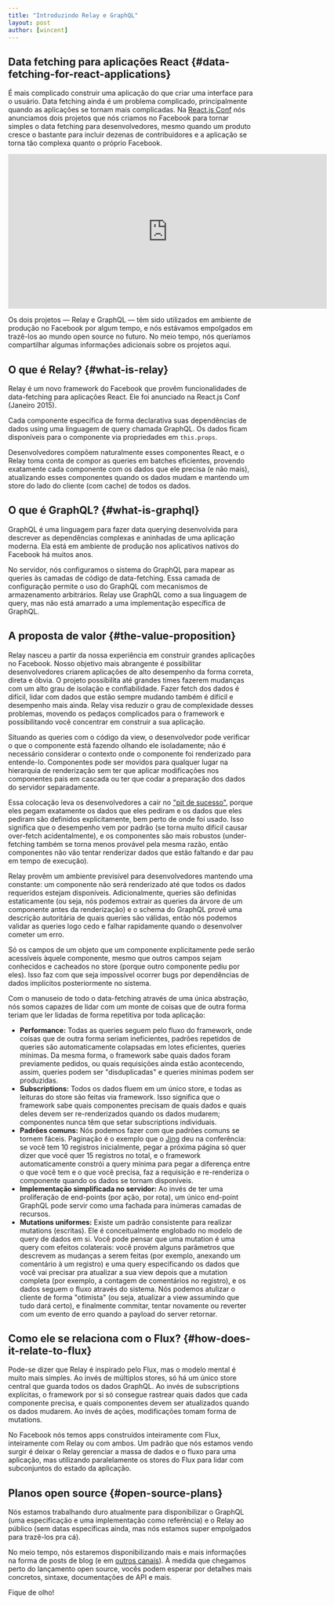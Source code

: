 ```yaml
---
title: "Introduzindo Relay e GraphQL"
layout: post
author: [wincent]
---
```


## Data fetching para aplicações React {#data-fetching-for-react-applications}

É mais complicado construir uma aplicação do que criar uma interface para o usuário. Data fetching ainda é um problema complicado, principalmente quando as aplicações se tornam mais complicadas. Na [React.js Conf](http://conf.reactjs.com/) nós anunciamos dois projetos que nós criamos no Facebook para tornar simples o data fetching para desenvolvedores, mesmo quando um produto cresce o bastante para incluir dezenas de contribuidores e a aplicação se torna tão complexa quanto o próprio Facebook.

<iframe width="650" height="315" src="https://www.youtube-nocookie.com/embed/9sc8Pyc51uU" frameborder="0" allowfullscreen></iframe>

Os dois projetos &mdash; Relay e GraphQL &mdash; têm sido utilizados em ambiente de produção no Facebook por algum tempo, e nós estávamos empolgados em trazê-los ao mundo open source no futuro. No meio tempo, nós queríamos compartilhar algumas informações adicionais sobre os projetos aqui.

<script async class="speakerdeck-embed" data-id="7af7c2f33bf9451a892dcd91de55b7c2" data-ratio="1.29456384323641" src="//speakerdeck.com/assets/embed.js"></script>

## O que é Relay? {#what-is-relay}

Relay é um novo framework do Facebook que provêm funcionalidades de data-fetching para aplicações React. Ele foi anunciado na React.js Conf (Janeiro 2015).

Cada componente especifica de forma declarativa suas dependências de dados using uma linguagem de query chamada GraphQL. Os dados ficam disponíveis para o componente via propriedades em `this.props`.

Desenvolvedores compõem naturalmente esses componentes React, e o Relay toma conta de compor as queries em batches eficientes, provendo exatamente cada componente com os dados que ele precisa (e não mais), atualizando esses componentes quando os dados mudam e mantendo um store do lado do cliente (com cache) de todos os dados.  

## O que é GraphQL? {#what-is-graphql}

GraphQL é uma linguagem para fazer data querying desenvolvida para descrever as dependências complexas e aninhadas de uma aplicação moderna. Ela está em ambiente de produção nos aplicativos nativos do Facebook há muitos anos.

No servidor, nós configuramos o sistema do GraphQL para mapear as queries às camadas de código de data-fetching. Essa camada de configuração permite o uso do GraphQL com mecanismos de armazenamento arbitrários. Relay use GraphQL como a sua linguagem de query, mas não está amarrado a uma implementação específica de GraphQL.

## A proposta de valor {#the-value-proposition}

Relay nasceu a partir da nossa experiência em construir grandes aplicações no Facebook. Nosso objetivo mais abrangente é possibilitar desenvolvedores criarem aplicações de alto desempenho da forma correta, direta e óbvia. O projeto possibilita até grandes times fazerem mudanças com um alto grau de isolação e confiabilidade. Fazer fetch dos dados é difícil, lidar com dados que estão sempre mudando também é difícil e desempenho mais ainda. Relay visa reduzir o grau de complexidade desses problemas, movendo os pedaços complicados para o framework e possibilitando você concentrar em construir a sua aplicação.

Situando as queries com o código da view, o desenvolvedor pode verificar o que o componente está fazendo olhando ele isoladamente; não é necessário considerar o contexto onde o componente foi renderizado para entende-lo. Componentes pode ser movidos para qualquer lugar na hierarquia de renderização sem ter que aplicar modificações nos componentes pais em cascada ou ter que codar a preparação dos dados do servidor separadamente.

Essa colocação leva os desenvolvedores a cair no ["pit de sucesso"](https://english.stackexchange.com/a/77541), porque eles pegam exatamente os dados que eles pediram e os dados que eles pediram são definidos explicitamente, bem perto de onde foi usado. Isso significa que o desempenho vem por padrão (se torna muito difícil causar over-fetch acidentalmente), e os componentes são mais robustos (under-fetching também se torna menos provável pela mesma razão, então componentes não vão tentar renderizar dados que estão faltando e dar pau em tempo de execução).

Relay provêm um ambiente previsível para desenvolvedores mantendo uma constante: um componente não será renderizado até que todos os dados requeridos estejam disponíveis. Adicionalmente, queries são definidas estaticamente (ou seja, nós podemos extrair as queries da árvore de um componente antes da renderização) e o schema do GraphQL provê uma descrição autoritária de quais queries são válidas, então nós podemos validar as queries logo cedo e falhar rapidamente quando o desenvolver cometer um erro.

Só os campos de um objeto que um componente explicitamente pede serão acessíveis àquele componente, mesmo que outros campos sejam conhecidos e cacheados no store (porque outro componente pediu por eles). Isso faz com que seja impossível ocorrer bugs por dependências de dados implícitos posteriormente no sistema. 

Com o manuseio de todo o data-fetching através de uma única abstração, nós somos capazes de lidar com um monte de coisas que de outra forma teriam que ler lidadas de forma repetitiva por toda aplicação:

- **Performance:** Todas as queries seguem pelo fluxo do framework, onde coisas que de outra forma seriam ineficientes, padrões repetidos de queries são automaticamente colapsadas em lotes eficientes, queries mínimas. Da mesma forma, o framework sabe quais dados foram previamente pedidos, ou quais requisições ainda estão acontecendo, assim, queries podem ser "disduplicadas" e queries mínimas podem ser produzidas.
- **Subscriptions:** Todos os dados fluem em um único store, e todas as leituras do store são feitas via framework. Isso significa que o framework sabe quais componentes precisam de quais dados e quais deles devem ser re-renderizados quando os dados mudarem; componentes nunca têm que setar subscriptions individuais.
- **Padrões comuns:** Nós podemos fazer com que padrões comuns se tornem fáceis. Paginação é o exemplo que o [Jing](https://twitter.com/jingc) deu na conferência: se você tem 10 registros inicialmente, pegar a próxima página só quer dizer que você quer 15 registros no total, e o framework automaticamente constrói a query mínima para pegar a diferença entre o que você tem e o que você precisa, faz a requisição e re-renderiza o componente quando os dados se tornam disponíveis.
- **Implementação simplificada no servidor:** Ao invés de ter uma proliferação de end-points (por ação, por rota), um único end-point GraphQL pode servir como uma fachada para inúmeras camadas de recursos.
- **Mutations uniformes:** Existe um padrão consistente para realizar mutations (escritas). Ele é conceitualmente englobado no modelo de query de dados em si. Você pode pensar que uma mutation é uma query com efeitos colaterais: você provém alguns parâmetros que descrevem as mudanças a serem feitas (por exemplo, anexando um comentário à um registro) e uma query especificando os dados que você vai precisar pra atualizar a sua view depois que a mutation completa (por exemplo, a contagem de comentários no registro), e os dados seguem o fluxo através do sistema. Nós podemos atulizar o cliente de forma "otimista" (ou seja, atualizar a view assumindo que tudo dará certo), e finalmente commitar, tentar novamente ou reverter com um evento de erro quando a payload do server retornar.

## Como ele se relaciona com o Flux? {#how-does-it-relate-to-flux}

Pode-se dizer que Relay é inspirado pelo Flux, mas o modelo mental é muito mais simples. Ao invés de múltiplos stores, só há um único store central que guarda todos os dados GraphQL. Ao invés de subscriptions explícitas, o framework por si só consegue rastrear quais dados que cada componente precisa, e quais componentes devem ser atualizados quando os dados mudarem. Ao invés de ações, modificações tomam forma de mutations.

No Facebook nós temos apps construídos inteiramente com Flux, inteiramente com Relay ou com ambos. Um padrão que nós estamos vendo surgir é deixar o Relay gerenciar a massa de dados e o fluxo para uma aplicação, mas utilizando paralelamente os stores do Flux para lidar com subconjuntos do estado da aplicação.

## Planos open source {#open-source-plans}

Nós estamos trabalhando duro atualmente para disponibilizar o GraphQL (uma especificação e uma implementação como referência) e o Relay ao público (sem datas específicas ainda, mas nós estamos super empolgados para trazê-los pra cá).

No meio tempo, nós estaremos disponibilizando mais e mais informações na forma de posts de blog (e em [outros canais](https://gist.github.com/wincent/598fa75e22bdfa44cf47)). À medida que chegamos perto do lançamento open source, vocês podem esperar por detalhes mais concretos, sintaxe, documentações de API e mais.

Fique de olho!
